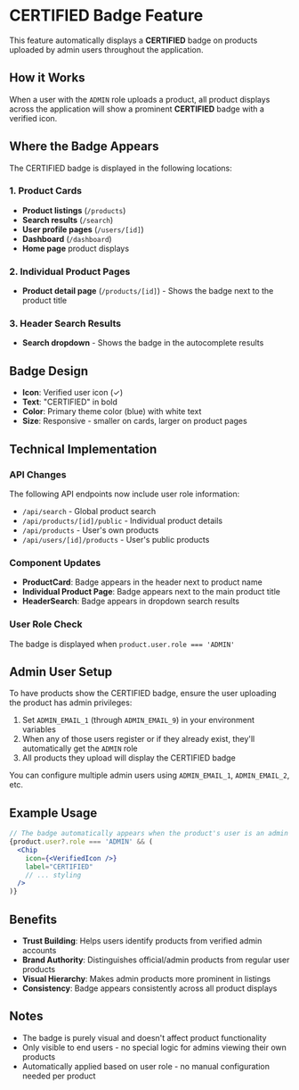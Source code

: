# CERTIFIED Badge Feature

This feature automatically displays a **CERTIFIED** badge on products uploaded by admin users throughout the application.

## How it Works

When a user with the `ADMIN` role uploads a product, all product displays across the application will show a prominent **CERTIFIED** badge with a verified icon.

## Where the Badge Appears

The CERTIFIED badge is displayed in the following locations:

### 1. Product Cards
- **Product listings** (`/products`)
- **Search results** (`/search`)
- **User profile pages** (`/users/[id]`)
- **Dashboard** (`/dashboard`)
- **Home page** product displays

### 2. Individual Product Pages
- **Product detail page** (`/products/[id]`) - Shows the badge next to the product title

### 3. Header Search Results
- **Search dropdown** - Shows the badge in the autocomplete results

## Badge Design

- **Icon**: Verified user icon (✓)
- **Text**: "CERTIFIED" in bold
- **Color**: Primary theme color (blue) with white text
- **Size**: Responsive - smaller on cards, larger on product pages

## Technical Implementation

### API Changes
The following API endpoints now include user role information:
- `/api/search` - Global product search
- `/api/products/[id]/public` - Individual product details
- `/api/products` - User's own products
- `/api/users/[id]/products` - User's public products

### Component Updates
- **ProductCard**: Badge appears in the header next to product name
- **Individual Product Page**: Badge appears next to the main product title
- **HeaderSearch**: Badge appears in dropdown search results

### User Role Check
The badge is displayed when `product.user.role === 'ADMIN'`

## Admin User Setup

To have products show the CERTIFIED badge, ensure the user uploading the product has admin privileges:

1. Set `ADMIN_EMAIL_1` (through `ADMIN_EMAIL_9`) in your environment variables
2. When any of those users register or if they already exist, they'll automatically get the `ADMIN` role  
3. All products they upload will display the CERTIFIED badge

You can configure multiple admin users using `ADMIN_EMAIL_1`, `ADMIN_EMAIL_2`, etc.

## Example Usage

```jsx
// The badge automatically appears when the product's user is an admin
{product.user?.role === 'ADMIN' && (
  <Chip
    icon={<VerifiedIcon />}
    label="CERTIFIED"
    // ... styling
  />
)}
```

## Benefits

- **Trust Building**: Helps users identify products from verified admin accounts
- **Brand Authority**: Distinguishes official/admin products from regular user products
- **Visual Hierarchy**: Makes admin products more prominent in listings
- **Consistency**: Badge appears consistently across all product displays

## Notes

- The badge is purely visual and doesn't affect product functionality
- Only visible to end users - no special logic for admins viewing their own products
- Automatically applied based on user role - no manual configuration needed per product 